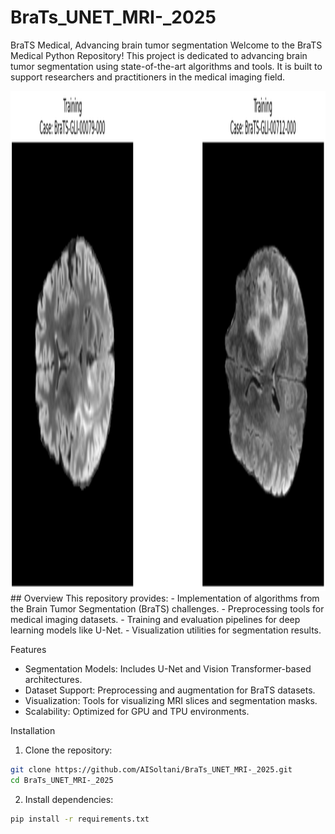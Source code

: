 # BraTs_UNET_MRI-_2025
BraTS Medical, Advancing brain tumor segmentation
Welcome to the BraTS Medical Python Repository! This project is dedicated to advancing brain tumor segmentation using state-of-the-art algorithms and tools. It is built to support researchers and practitioners in the medical imaging field.
<div align="center">
  <img src="https://raw.githubusercontent.com/AISoltani/BraTs_UNET_MRI-_2025/refs/heads/main/BraTs_Visualize.png" alt="Description" width="800" height="800" />
</div>
## Overview
This repository provides:
- Implementation of algorithms from the Brain Tumor Segmentation (BraTS) challenges.
- Preprocessing tools for medical imaging datasets.
- Training and evaluation pipelines for deep learning models like U-Net.
- Visualization utilities for segmentation results.

Features
- Segmentation Models: Includes U-Net and Vision Transformer-based architectures.
- Dataset Support: Preprocessing and augmentation for BraTS datasets.
- Visualization: Tools for visualizing MRI slices and segmentation masks.
- Scalability: Optimized for GPU and TPU environments.

Installation
1. Clone the repository:
```bash
git clone https://github.com/AISoltani/BraTs_UNET_MRI-_2025.git
cd BraTs_UNET_MRI-_2025
```
2. Install dependencies:
```bash
pip install -r requirements.txt
```
